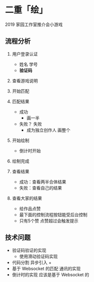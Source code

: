 # 二重「绘」
2019 家园工作室推介会小游戏
## 流程分析
1. 用户登录认证
   + 姓名 学号
   + **验证码**
2. 查看游戏说明

3. 开始匹配

4. 匹配结果
   + 成功
     + 画一半
   + 失败？
     失败
     + 成为独立创作人 画整个
5. 开始绘制
   + 倒计时开始
6. 绘制完成 
7. 查看结果
   + 成功：查看两半合体结果
   + 失败：查看自己的结果
8. 查看大家的结果
   + 给作品点赞
   + 最下面的控制流程按钮能受后台控制
   + 只有5个赞 点赞超过会触发提示
## 技术问题
+ 验证码验证的实现
  + 使用滑动验证码实现
+ 代码分割 异步引入
  + 
+ 基于 Websocket 的匹配 通讯的实现
+ 倒计时的实现 应该是基于 Websocket 的
